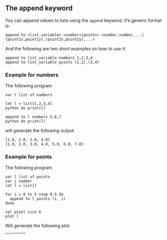 ## The **append** keyword

You can append values to lists using the `append` keyword. It’s generic format is:

```
append to <list_variable> <numbers|points> <number,number,...|(point1x,point1y),(point2x,point2y),...>
```

And the following are two short examples on how to use it:

```
append to list_variable numbers 1,2,3,4
append to list_variable points (1,2),(3,4)
```

### Example for numbers

The following program

```
var l list of numbers

let l = list[1,2,3,4]
python do print(l)

append to l numbers 5,6,7
python do print(l)
```

will generate the following output

```
[1.0, 2.0, 3.0, 4.0]
[1.0, 2.0, 3.0, 4.0, 5.0, 6.0, 7.0]
```

### Example for points

The following program

```
var l list of points
var i number
let l = list[]

for i = 0 to 5 step 0.5 do
  append to l points (i, i)
done

set pixel size 6
plot l
```

Will generate the following plot:

<img src="/home/fld/work/p/funkplot/help/mds/imgs/append_1.png" alt="image-20230105112755505" style="zoom: 33%;" />